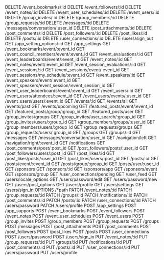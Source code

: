 DELETE /event_bookmarks/:id
DELETE /event_followers/:id
DELETE /event_notes/:id
DELETE /event_user_schedules/:id
DELETE /event_users/:id
DELETE /group_invites/:id
DELETE /group_members/:id
DELETE /group_requests/:id
DELETE /messages/:id
DELETE /messages/conversation/:user_id
DELETE /post_attachments/:id
DELETE /post_comments/:id
DELETE /post_followers/:id
DELETE /post_likes/:id
DELETE /posts/:id
DELETE /user_connections/:id
DELETE /users/sign_out
GET /app_setting_options/:id
GET /app_settings
GET /event_bookmarks/event/:event_id
GET /event_council_members/event/:event_id
GET /event_evaluations/:id
GET /event_leaderboards/event/:event_id
GET /event_notes/:id
GET /event_notes/event/:event_id
GET /event_session_evaluations/:id
GET /event_sessions/:id
GET /event_sessions/event/:event_id
GET /event_sessions/my_schedule/:event_id
GET /event_speakers/:id
GET /event_speakers/event/:event_id
GET /event_speakers/event_session/:event_session_id
GET /event_user_leaderboards/event/:event_id
GET /event_users/:id
GET /event_users/attendees/:event_id
GET /event_users/events/:user_id
GET /event_users/users/:event_id
GET /events/:id
GET /events/all
GET /events/past
GET /events/upcoming
GET /featured_posts/event/:event_id
GET /featured_posts/group/:group_id
GET /featured_posts/user
GET /group_invites/groups
GET /group_invites/user_search/:group_id
GET /group_invites/users/:group_id
GET /group_members/groups/:user_id
GET /group_members/users/:group_id
GET /group_requests/groups
GET /group_requests/users/:group_id
GET /groups
GET /groups/:id
GET /messages
GET /messages/conversation/:user_id
GET /navigation/left
GET /navigation/right/:event_id
GET /notifications
GET /post_comments/post/:post_id
GET /post_followers/posts/:user_id
GET /post_followers/users/:post_id
GET /post_likes/:id
GET /post_likes/posts/:user_id
GET /post_likes/users/:post_id
GET /posts/:id
GET /posts/event/:event_id
GET /posts/group/:group_id
GET /posts/user/:user_id
GET /sponsors
GET /sponsors/:id
GET /sponsors/app
GET /sponsors/event
GET /sponsors/group
GET /user_connections/pending
GET /user_feed
GET /users/locale_options
GET /users/password/edit
GET /users/password/new
GET /users/post_options
GET /users/profile
GET /users/settings
GET /users/sign_in
OPTIONS /*path
PATCH /event_notes/:id
PATCH /group_requests/:id
PATCH /groups/:id
PATCH /notifications/:id
PATCH /post_comments/:id
PATCH /posts/:id
PATCH /user_connections/:id
PATCH /users/password
PATCH /users/profile
POST /app_settings
POST /app_supports
POST /event_bookmarks
POST /event_followers
POST /event_notes
POST /event_user_schedules
POST /event_users
POST /group_invites
POST /group_members
POST /group_requests
POST /groups
POST /messages
POST /post_attachments
POST /post_comments
POST /post_followers
POST /post_likes
POST /posts
POST /user_connections
POST /users/password
POST /users/sign_in
PUT /event_notes/:id
PUT /group_requests/:id
PUT /groups/:id
PUT /notifications/:id
PUT /post_comments/:id
PUT /posts/:id
PUT /user_connections/:id
PUT /users/password
PUT /users/profile